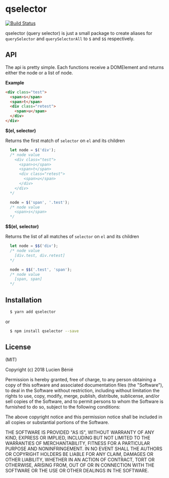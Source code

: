 # qselector

[![Build Status](https://travis-ci.org/lbenie/qselector.svg?branch=master)](https://travis-ci.org/lbenie/qselector)

qselector (query selector) is just a small package to create aliases for `querySelector` and `querySelectorAll` to `$` and `$$` respectively.

## API
The api is pretty simple. Each functions receive a DOMElement and returns either the node or a list of node.

**Example**
```html
<div class="test">
  <span>s</span>
  <span>t</span>
  <div class="retest">
    <span>u</span>
  </div>
</div>
```

**$(el, selector)**

Returns the first match of `selector` on `el` and its children 
```js
  let node = $('div');
  /* node value
    <div class="test">
      <span>s</span>
      <span>t</span>
      <div class="retest">
        <span>u</span>
      </div>
    </div>
  */

  node = $('span', '.test');
  /* node value
    <span>s</span>
  */
```

**$$(el, selector)**

Returns the list of all matches of `selector` on `el` and its children
```js
  let node = $$('div');
  /* node value
    [div.test, div.retest]
  */

  node = $$('.test', 'span');
  /* node value
    [span, span]
  */
```

## Installation
```bash
  $ yarn add qselector
```

or

```bash
  $ npm install qselector --save
```

## License
(MIT)

Copyright (c) 2018 Lucien Bénié

Permission is hereby granted, free of charge, to any person obtaining a copy
of this software and associated documentation files (the "Software"), to deal
in the Software without restriction, including without limitation the rights
to use, copy, modify, merge, publish, distribute, sublicense, and/or sell
copies of the Software, and to permit persons to whom the Software is
furnished to do so, subject to the following conditions:

The above copyright notice and this permission notice shall be included in all
copies or substantial portions of the Software.

THE SOFTWARE IS PROVIDED "AS IS", WITHOUT WARRANTY OF ANY KIND, EXPRESS OR
IMPLIED, INCLUDING BUT NOT LIMITED TO THE WARRANTIES OF MERCHANTABILITY,
FITNESS FOR A PARTICULAR PURPOSE AND NONINFRINGEMENT. IN NO EVENT SHALL THE
AUTHORS OR COPYRIGHT HOLDERS BE LIABLE FOR ANY CLAIM, DAMAGES OR OTHER
LIABILITY, WHETHER IN AN ACTION OF CONTRACT, TORT OR OTHERWISE, ARISING FROM,
OUT OF OR IN CONNECTION WITH THE SOFTWARE OR THE USE OR OTHER DEALINGS IN THE
SOFTWARE.
